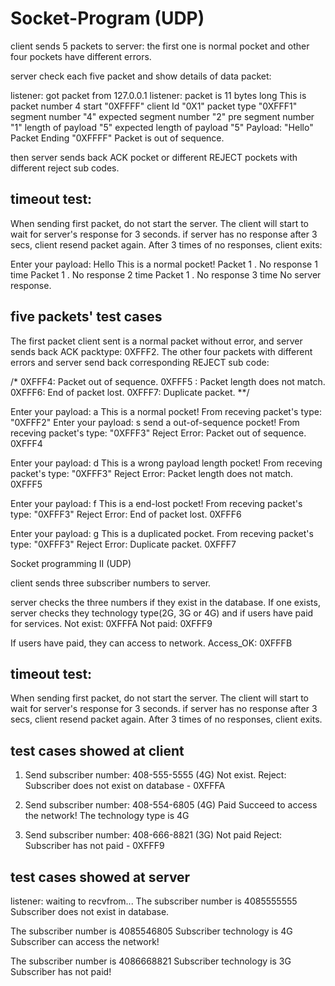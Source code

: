 # Socket-Program (UDP)
client sends 5 packets to server: the first one is normal pocket and other four pockets have different errors.

server check each five packet and show details of data packet: 

listener: got packet from 127.0.0.1
listener: packet is 11 bytes long
This is packet number 4 
start "0XFFFF"
client Id "0X1"
packet type "0XFFF1"
segment number "4"
expected segment number "2"
pre segment number "1"
length of payload "5"
expected length of payload "5"
Payload: "Hello"
Packet Ending  "0XFFFF"
Packet is out of sequence.

then server sends back ACK pocket or different REJECT pockets with different reject sub codes.

<h2>timeout test:</h2> 
When sending first packet, do not start the server. The client will start to wait for server's response for 3 seconds. if server has no response after 3 secs, client resend packet again. After 3 times of no responses, client exits:

Enter your payload:
Hello
This is a normal pocket!
Packet 1 . No response 1 time
Packet 1 . No response 2 time
Packet 1 . No response 3 time
No server response.
	
<h2>five packets' test cases</h2>

The first packet client sent is a normal packet without error, and server sends back ACK packtype: 0XFFF2. The other four packets with different errors and server send back corresponding REJECT sub code:

/*
0XFFF4: Packet out of sequence. 
0XFFF5 : Packet length does not match. 
0XFFF6: End of packet lost. 
0XFFF7: Duplicate packet. 
**/

Enter your payload:
a
This is a normal pocket!
From receving packet's type: "0XFFF2"
Enter your payload:
s
send a out-of-sequence pocket!
From receving packet's type: "0XFFF3"
Reject Error: Packet out of sequence. 0XFFF4 

Enter your payload:
d
This is a wrong payload length pocket!
From receving packet's type: "0XFFF3"
Reject Error: Packet length does not match. 0XFFF5 

Enter your payload:
f
This is a end-lost pocket!
From receving packet's type: "0XFFF3"
Reject Error: End of packet lost. 0XFFF6 

Enter your payload:
g
This is a duplicated pocket.
From receving packet's type: "0XFFF3"
Reject Error: Duplicate packet. 0XFFF7 

Socket programming II (UDP)

client sends three subscriber numbers to server. 

server checks the three numbers if they exist in the database. If one exists, server
checks they technology type(2G, 3G or 4G) and if users have paid for services.
Not exist: 0XFFFA
Not paid: 0XFFF9

If users have paid, they can access to network.
Access_OK: 0XFFFB

<h2>timeout test:</h2> 
When sending first packet, do not start the server. The client will start to wait for server's response for 3 seconds. if server has no response after 3 secs, client resend packet again. After 3 times of no responses, client exits.

<h2>test cases showed at client</h2>

1. Send subscriber number: 408-555-5555 (4G) Not exist.
Reject: Subscriber does not exist on database - 0XFFFA 

2. Send subscriber number: 408-554-6805 (4G) Paid
Succeed to access the network!
The technology type is 4G 

3. Send subscriber number: 408-666-8821 (3G) Not paid
Reject: Subscriber has not paid - 0XFFF9 

<h2>test cases showed at server</h2>

listener: waiting to recvfrom...
The subscriber number is 4085555555 
Subscriber does not exist in database. 

The subscriber number is 4085546805 
Subscriber technology is  4G 
Subscriber can access the network! 

The subscriber number is 4086668821 
Subscriber technology is  3G 
Subscriber has not paid! 



